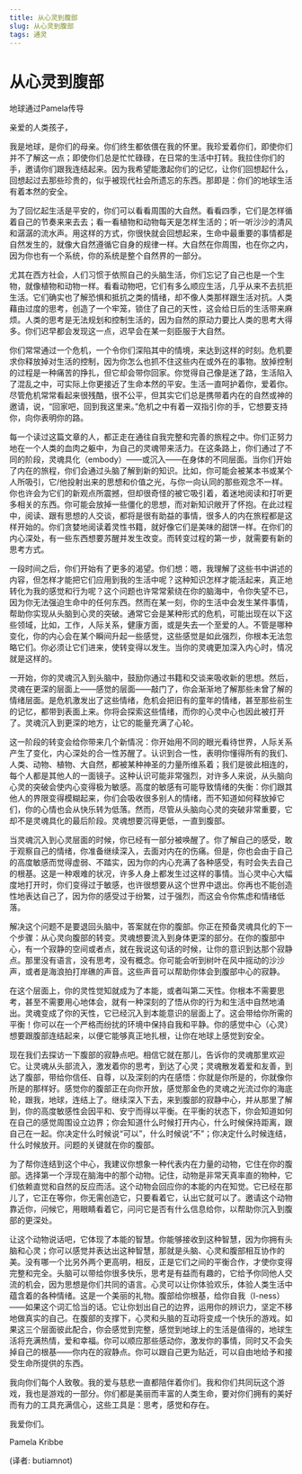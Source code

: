 ```yaml
--- 
title: 从心灵到腹部 
slug: 从心灵到腹部 
tags: 通灵 
--- 
```

# 从心灵到腹部

地球通过Pamela传导

亲爱的人类孩子，

我是地球，是你们的母亲。你们终生都依偎在我的怀里。我珍爱着你们，即使你们并不了解这一点；即使你们总是忙忙碌碌，在日常的生活中打转。我拉住你们的手，邀请你们跟我连结起来。因为我希望能激起你们的记忆，让你们回想起什么，回想起过去那些珍贵的，似乎被现代社会所遗忘的东西。那即是：你们的地球生活有着本然的安全。

为了回忆起生活是平安的，你们可以看看周围的大自然。看看四季，它们是怎样循着自己的节奏来来去去；看一看植物和动物每天是怎样生活的；听一听沙沙的清风和潺潺的流水声。用这样的方式，你很快就会回想起来，生命中最重要的事情都是自然发生的，就像大自然遵循它自身的规律一样。大自然在你周围，也在你之内，因为你也有一个系统，你的系统是整个自然界的一部分。

尤其在西方社会，人们习惯于依照自己的头脑生活，你们忘记了自己也是一个生物，就像植物和动物一样。看看动物吧，它们有多么顺应生活，几乎从来不去抗拒生活。它们确实也了解恐惧和抵抗之类的情绪，却不像人类那样跟生活对抗。人类藉由过度的思考，创造了一个牢笼，锁住了自己的天性，这会给日后的生活带来麻烦。人类的思考是无法规划和控制生活的，因为自然的原动力要比人类的思考大得多。你们迟早都会发现这一点，迟早会在某一刻臣服于大自然。

你们常常通过一个危机，一个令你们深陷其中的情境，来达到这样的时刻。危机要求你释放掉对生活的控制，因为你怎么也抓不住这些内在或外在的事物。放掉控制的过程是一种痛苦的挣扎，但它却会带你回家。你觉得自己像是迷了路，生活陷入了混乱之中，可实际上你更接近了生命本然的平安。生活一直呵护着你，爱着你。尽管危机常常看起来很残酷，很不公平，但其实它们总是携带着内在的自然或神的邀请，说，“回家吧，回到我这里来。”危机之中有着一双指引你的手，它想要支持你，向你表明你的路。

每一个读过这篇文章的人，都正走在通往自我完整和完善的旅程之中。你们正努力地在一个人类的血肉之躯中，为自己的灵魂带来活力。在这条路上，你们通过了不同的阶段，灵魂具化（embody）——或沉入——在身体的不同层面。当你们开始了内在的旅程，你们会通过头脑了解到新的知识。比如，你可能会被某本书或某个人所吸引，它/他投射出来的思想和价值之光，与你一向认同的那些观念不一样。你也许会为它们的新观点所震撼，但却很奇怪的被它吸引着，着迷地阅读和打听更多相关的东西。你可能会放掉一些僵化的思想，而对新知识敞开了怀抱。在此过程中，阅读、跟有思想的人交谈，都将是很有助益的事情，很多人的内在旅程都是这样开始的。你们贪婪地阅读着灵性书籍，就好像它们是美味的甜饼一样。在你们的内心深处，有一些东西想要苏醒并发生改变。而转变过程的第一步，就需要有新的思考方式。

一段时间之后，你们开始有了更多的渴望。你们想：嗯，我理解了这些书中讲述的内容，但怎样才能把它们应用到我的生活中呢？这种知识怎样才能活起来，真正地转化为我的感觉和行为呢？这个问题也许常常萦绕在你的脑海中，令你失望不已，因为你无法强迫生命中的任何东西。然而在某一刻，你的生活中会发生某件事情，帮助你实现从头脑到心灵的突破。通常它会是某种形式的危机，可能出现在以下这些领域，比如，工作，人际关系，健康方面，或是失去一个至爱的人。不管是哪种变化，你的内心会在某个瞬间升起一些感觉，这些感觉是如此强烈，你根本无法忽略它们。你必须让它们进来，使转变得以发生。当你的灵魂更加深入内心时，情况就是这样的。

一开始，你的灵魂沉入到头脑中，鼓励你通过书籍和交谈来吸收新的思想。然后，灵魂在更深的层面上——感觉的层面——敲门了，你会渐渐地了解那些未曾了解的情绪层面。是危机激发出了这些情绪，危机会把旧有的童年的情绪，甚至那些前生的记忆，都带到表面上来。你将会探索这些情绪，而你的心灵中心也因此被打开了。灵魂沉入到更深的地方，让它的能量充满了心轮。

这一阶段的转变会给你带来几个新情况：你开始用不同的眼光看待世界，人际关系产生了变化，内心深处的合一性苏醒了。认识到合一性，表明你懂得所有的我们、人类、动物、植物、大自然，都被某种神圣的力量所维系着；我们是彼此相连的，每个人都是其他人的一面镜子。这种认识可能非常强烈，对许多人来说，从头脑向心灵的突破会使内心变得极为敏感。高度的敏感有可能导致情绪的失衡：你们跟其他人的界限变得模糊起来，你们会吸收很多别人的情绪，而不知道如何释放掉它们，你的心情也会从快乐转为低落。然而，尽管从头脑向心灵的突破非常重要，它却不是灵魂具化的最后阶段。灵魂想要沉得更低，一直到腹部。

当灵魂沉入到心灵层面的时候，你已经有一部分被唤醒了。你了解自己的感受，敢于观察自己的情绪，你准备继续深入，去面对内在的伤痛。但是，你也会由于自己的高度敏感而觉得虚弱、不踏实，因为你的内心充满了各种感受，有时会失去自己的根基。这是一种艰难的状况，许多人身上都发生过这样的事情。当心灵中心大幅度地打开时，你们变得过于敏感，也许很想要从这个世界中退出。你再也不能创造性地表达自己了，因为你的感受过于纷繁，过于强烈，而这会令你焦虑和情绪低落。

解决这个问题不是要退回头脑中，答案就在你的腹部。你正在预备灵魂具化的下一个步骤：从心灵向腹部的转变。灵魂想要流入到身体更深的部分。在你的腹部中心，有一个寂静的空间或者点，就在我说这句话的时候，让你的意识到达那个寂静点。那里没有语言，没有思考，没有概念。你可能会听到树叶在风中摇动的沙沙声，或者是海浪拍打岸礁的声音。这些声音可以帮助你体会到腹部中心的寂静。

在这个层面上，你的灵性觉知就成为了本能，或者叫第二天性。你根本不需要思考，甚至不需要用心地体会，就有一种深刻的了悟从你的行为和生活中自然地涌出。灵魂变成了你的天性，它已经沉入到本能意识的层面上了。这会带给你所需的平衡！你可以在一个严格而纷扰的环境中保持自我和平静。你的感觉中心（心灵）想要跟腹部连结起来，以便它能够真正地扎根，让你在地球上感觉到安全。

现在我们去探访一下腹部的寂静点吧。相信它就在那儿，告诉你的灵魂那里欢迎它。让灵魂从头部流入，激发着你的思考，到达了心灵；灵魂散发着爱和友善，到达了腹部，带给你信任、自尊，以及深刻的内在感悟：你就是你所是的，你就像你所是的那样好。感觉你的腹部正在向你开放，感觉那金色的灵魂之光流过你的海底轮，跟我，地球，连结上了。继续深入下去，来到腹部的寂静中心，并从那里了解到，你的高度敏感性会因平和、安宁而得以平衡。在平衡的状态下，你会知道如何在自己的感觉周围设立边界；你会知道什么时候打开内心，什么时候保持距离，跟自己在一起。你决定什么时候说“可以”，什么时候说“不”；你决定什么时候连结，什么时候放开。问题的关键就在你的腹部。

为了帮你连结到这个中心，我建议你想象一种代表内在力量的动物，它住在你的腹部。选择第一个浮现在脑海中的那个动物。记住，动物是非常天真率直的物种，它们依赖直觉和自然的反应而活。这个动物会回应你的本能的内在知觉。它已经在那儿了，它正在等你，你无需创造它，只要看着它，认出它就可以了。邀请这个动物靠近你，问候它，用眼睛看着它，问问它是否有什么信息给你，以帮助你沉入到腹部的更深处。

让这个动物说话吧，它体现了本能的智慧。你能够接收到这种智慧，因为你拥有头脑和心灵；你可以感觉并表达出这种智慧，那就是头脑、心灵和腹部相互协作的美。没有哪一个比另外两个更高明，相反，正是它们之间的平衡合作，才使你变得完整和完全。头脑可以带给你很多快乐，思考是有益而有趣的，它给予你同他人交流的机会，因为思想是你们共同的语言。心灵可以让你体验欢乐，体验人类生活中蕴含着的各种情绪。这是一个美丽的礼物。腹部给你根基，给你自我（I-ness）——如果这个词汇恰当的话。它让你划出自己的边界，运用你的辨识力，坚定不移地做真实的自己。在腹部的支撑下，心灵和头脑的互动将变成一个快乐的游戏。如果这三个层面彼此配合，你会感觉到完整，感觉到地球上的生活是值得的，地球生活将充满热情，爱和幸福。你可以顺应那些感动你，激发你的事情，同时又不会失掉自己的根基——你内在的寂静点。你可以跟自己更为贴近，可以自由地给予和接受生命所提供的东西。

我向你们每个人致敬。我的爱与慈悲一直都陪伴着你们。我和你们共同玩这个游戏，我也是游戏的一部分。你们都是美丽而丰富的人类生命，要对你们拥有的美好而有力的工具充满信心，这些工具是：思考，感觉和存在。

我爱你们。

Pamela Kribbe

(译者: butiamnot)